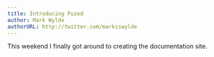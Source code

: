 ```yaml
---
title: Introducing Puzed
author: Mark Wylde
authorURL: http://twitter.com/markiswylde
---
```


This weekend I finally got around to creating the documentation site.
